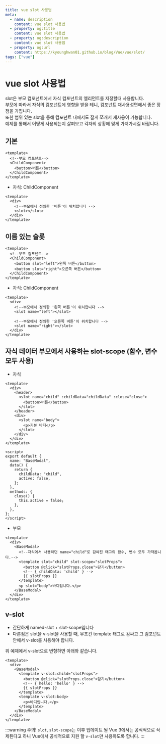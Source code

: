 ```yaml
---
title: vue slot 사용법
meta:
  - name: description
    content: vue slot 사용법
  - property: og:title
    content: vue slot 사용법
  - property: og:description
    content: vue slot 사용법
  - property: og:url
    content: https://kyounghwan01.github.io/blog/Vue/vue/slot/
tags: ["vue"]
---
```


# vue slot 사용법

slot은 부모 컴포넌트에서 자식 컴포넌트의 엘리먼트를 지정할때 사용합니다.<br>
부모에 따라서 자식의 컴포넌트에 영향을 받을 테니, 컴포넌트 재사용성면에서 좋은 장점을 가집니다.<br>
또한 범위 있는 slot을 통해 컴포넌트 내에서도 잘게 쪼개서 재사용이 가능합니다.<br>
예제를 통해서 어떻게 사용되는지 살펴보고 각자의 상황에 맞게 가져가시길 바랍니다.

## 기본

```vue
<template>
  <!--부모 컴포넌트-->
  <ChildComponent>
    <button>버튼</button>
  </ChildComponent>
</template>
```

- 자식: ChildComponent

```vue
<template>
  <div>
    <!--부모에서 정의한 '버튼'이 위치합니다 -->
    <slot></slot>
  </div>
</template>
```

## 이름 있는 슬롯

```vue
<template>
  <!--부모 컴포넌트-->
  <ChildComponent>
    <button slot="left">왼쪽 버튼</button>
    <button slot="right">오른쪽 버튼</button>
  </ChildComponent>
</template>
```

- 자식: ChildComponent

```vue
<template>
  <div>
    <!--부모에서 정의한 '왼쪽 버튼'이 위치합니다 -->
    <slot name="left"></slot>

    <!--부모에서 정의한 '오른쪽 버튼'이 위치합니다 -->
    <slot name="right"></slot>
  </div>
</template>
```

## 자식 데이터 부모에서 사용하는 slot-scope (함수, 변수 모두 사용)

- 자식

```vue
<template>
  <div>
    <header>
      <slot name="child" :childData="childData" :close="close">
        <button>버튼</button>
      </slot>
    </header>
    <div>
      <slot name="body">
        <p>기본 바디</p>
      </slot>
    </div>
  </div>
</template>

<script>
export default {
  name: "BaseModal",
  data() {
    return {
      childData: "child",
      active: false,
    };
  },
  methods: {
    close() {
      this.active = false;
    },
  },
};
</script>
```

- 부모

```vue
<template>
  <div>
    <BaseModal>
      <!--자식에서 사용하던 name="child"로 감싸진 태그의 함수, 변수 모두 가져옵니다.-->
      <template slot="child" slot-scope="slotProps">
        <button @click="slotProps.close">닫기</button>
        <!-- { childData: 'child' } -->
        {{ slotProps }}
      </template>
      <p slot="body">바디입니다.</p>
    </BaseModal>
  </div>
</template>
```

## v-slot

- 간단하게 named-slot + slot-scope입니다
- 다른점은 slot을 v-slot을 사용할 때, 무조건 template 태그로 감싸고 그 컴포넌트 안에서 v-slot를 사용해야 합니다.

위 예제에서 v-slot으로 변형하면 아래와 같습니다.

```vue
<template>
  <div>
    <BaseModal>
      <template v-slot:child="slotProps">
        <button @click="slotProps.close">닫기</button>
        <!-- { hello: 'hello' } -->
        {{ slotProps }}
      </template>
      <template v-slot:body>
        <p>바디입니다.</p>
      </template>
    </BaseModal>
  </div>
</template>
```

:::warning 주의!
`slot`, `slot-scope`는 이후 업데이트 될 Vue 3에서는 공식적으로 삭제된다고 하니 Vue에서 공식적으로 지원 할 `v-slot`만 사용하도록 합니다.
:::

<TagLinks />

<Disqus />
